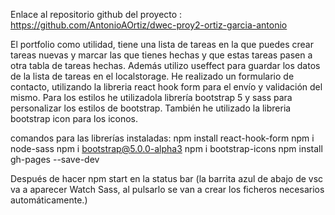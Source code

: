 Enlace al repositorio github del proyecto : https://github.com/AntonioAOrtiz/dwec-proy2-ortiz-garcia-antonio

El portfolio como utilidad, tiene una lista de tareas en la que puedes crear tareas nuevas y marcar las que tienes hechas y que estas tareas pasen a otra tabla de tareas hechas. Además utilizo useffect para guardar los datos de la lista de tareas en el localstorage.
He realizado un formulario de contacto, utilizando la libreria react hook form para el envío y validación del mismo. 
Para los estilos he utilizadola librería bootstrap 5 y sass para personalizar los estilos de bootstrap. También he utilizado la libreria bootstrap icon para los iconos.

comandos para las librerías instaladas:
npm install react-hook-form
npm i node-sass
npm i bootstrap@5.0.0-alpha3
npm i bootstrap-icons
npm install gh-pages --save-dev

Después de hacer npm start en la status bar (la barrita azul de abajo de vsc va a aparecer Watch Sass, al pulsarlo se van a crear los ficheros necesarios automáticamente.)